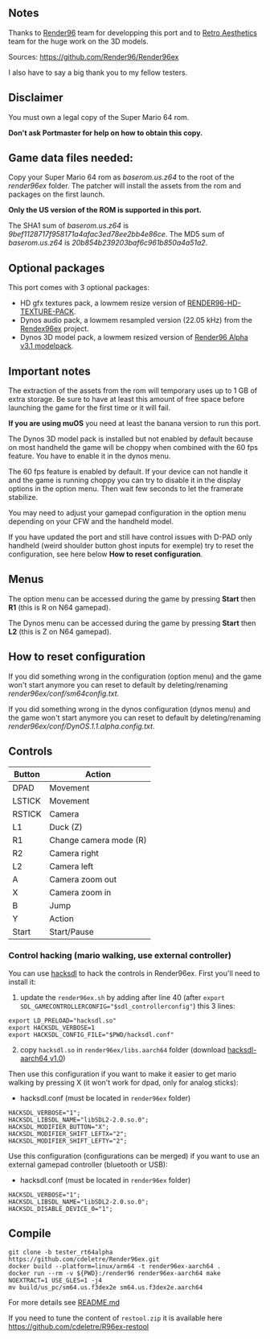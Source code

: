 ## Notes

Thanks to [Render96](https://linktr.ee/Render96) team for developping this port and to [Retro Aesthetics](https://retroaesthetics.net/) team for the huge work on the 3D models.

Sources: https://github.com/Render96/Render96ex

I also have to say a big thank you to my fellow testers.

## Disclaimer

You must own a legal copy of the Super Mario 64 rom.

**Don't ask Portmaster for help on how to obtain this copy.**

## Game data files needed:

Copy your Super Mario 64 rom as *baserom.us.z64* to the root of the *render96ex* folder. The patcher will install the assets from the rom and packages on the first launch.

**Only the US version of the ROM is supported in this port.**

The SHA1 sum of *baserom.us.z64* is *9bef1128717f958171a4afac3ed78ee2bb4e86ce*.
The MD5 sum of *baserom.us.z64* is *20b854b239203baf6c961b850a4a51a2*.

## Optional packages

This port comes with 3 optional packages:
* HD gfx textures pack, a lowmem resize version of [RENDER96-HD-TEXTURE-PACK](https://github.com/pokeheadroom/RENDER96-HD-TEXTURE-PACK/).
* Dynos audio pack, a lowmem resampled version (22.05 kHz) from the [Rendex96ex](https://github.com/Render96/Render96ex) project.
* Dynos 3D model pack, a lowmem resized version of [Render96 Alpha v3.1 modelpack](https://github.com/Render96/ModelPack). 

## Important notes

The extraction of the assets from the rom will temporary uses up to 1 GB of extra storage. Be sure to have at least this amount of free space before launching the game for the first time or it will fail.

**If you are using muOS** you need at least the banana version to run this port.

The Dynos 3D model pack is installed but not enabled by default because on most handheld the game will be choppy when combined with the 60 fps feature. You have to enable it in the dynos menu.

The 60 fps feature is enabled by default. If your device can not handle it and the game is running choppy you can try to disable it in the display options in the option menu. Then wait few seconds to let the framerate stabilize.

You may need to adjust your gamepad configuration in the option menu depending on your CFW and the handheld model.

If you have updated the port and still have control issues with D-PAD only handheld (weird shoulder button ghost inputs for exemple) try to reset the configuration, see here below **How to reset configuration**. 

## Menus

The option menu can be accessed during the game by pressing **Start** then **R1** (this is R on N64 gamepad).

The Dynos menu can be accessed during the game by pressing **Start** then **L2** (this is Z on N64 gamepad).

## How to reset configuration

If you did something wrong in the configuration (option menu) and the game won't start anymore you can reset to default by deleting/renaming *render96ex/conf/sm64config.txt*.

If you did something wrong in the dynos configuration (dynos menu) and the game won't start anymore you can reset to default by deleting/renaming *render96ex/conf/DynOS.1.1.alpha.config.txt*.

## Controls

| Button | Action |
|--|--| 
|DPAD|Movement|
|LSTICK|Movement|
|RSTICK|Camera|
|L1|Duck (Z)|
|R1|Change camera mode (R)|
|R2|Camera right|
|L2|Camera left|
|A|Camera zoom out|
|X|Camera zoom in|
|B|Jump|
|Y|Action|
|Start|Start/Pause|

### Control hacking (mario walking, use external controller)

You can use [hacksdl](https://github.com/cdeletre/hacksdl) to hack the controls in Render96ex. First you'll need to install it:
1. update the `render96ex.sh` by adding after line 40 (after `export SDL_GAMECONTROLLERCONFIG="$sdl_controllerconfig"`) this 3 lines:
```
export LD_PRELOAD="hacksdl.so"
export HACKSDL_VERBOSE=1
export HACKSDL_CONFIG_FILE="$PWD/hacksdl.conf"
```
2. copy `hacksdl.so` in `render96ex/libs.aarch64` folder (download [hacksdl-aarch64 v1.0](https://github.com/cdeletre/hacksdl/releases/download/v1.0/hacksdl-aarch64.v1.0.zip))

Then use this configuration if you want to make it easier to get mario walking by pressing X (it won't work for dpad, only for analog sticks):
- hacksdl.conf (must be located in `render96ex` folder)
```
HACKSDL_VERBOSE="1";
HACKSDL_LIBSDL_NAME="libSDL2-2.0.so.0";
HACKSDL_MODIFIER_BUTTON="X";
HACKSDL_MODIFIER_SHIFT_LEFTX="2";
HACKSDL_MODIFIER_SHIFT_LEFTY="2";
```

Use this configuration (configurations can be merged) if you want to use an external gamepad controller (bluetooth or USB):
- hacksdl.conf (must be located in `render96ex` folder)
```
HACKSDL_VERBOSE="1";
HACKSDL_LIBSDL_NAME="libSDL2-2.0.so.0";
HACKSDL_DISABLE_DEVICE_0="1";
```

## Compile

```
git clone -b tester_rt64alpha https://github.com/cdeletre/Render96ex.git
docker build --platform=linux/arm64 -t render96ex-aarch64 .
docker run --rm -v ${PWD}:/render96 render96ex-aarch64 make NOEXTRACT=1 USE_GLES=1 -j4
mv build/us_pc/sm64.us.f3dex2e sm64.us.f3dex2e.aarch64
```

For more details see [README.md](https://github.com/cdeletre/Render96ex/tree/tester_rt64alpha)

If you need to tune the content of `restool.zip` it is available here https://github.com/cdeletre/R96ex-restool